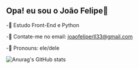 ## Opa! eu sou o João Felipe👋


-🎯 Estudo Front-End e Python

-🎯 Contate-me no email: joaofeliperll33@gmail.com

-🎯 Pronouns: ele/dele

![Anurag's GitHub stats](https://github-readme-stats.vercel.app/api?username=joaofelipe05&theme=dark&show_icons=true)



 

